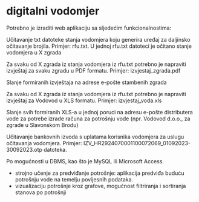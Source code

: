 # digitalni vodomjer

Potrebno je izraditi web aplikaciju sa sljedećim funkcionalnostima: 

Učitavanje txt datoteke stanja vodomjera koju generira uređaj za daljinsko očitavanje brojila. Primjer: rfu.txt. U jednoj rfu.txt datoteci je očitano stanje vodomjera u X zgrada 

Za svaku od X zgrada iz stanja vodomjera iz rfu.txt potrebno je napraviti izvještaj za svaku zgradu u PDF formatu. Primjer: izvjestaj_zgrada.pdf 

Slanje formiranih izvještaja na adrese e-pošte stambenih zgrada  

Za svaku od X zgrada iz stanja vodomjera iz rfu.txt potrebno je  napraviti izvještaj za Vodovod u XLS  formatu. Primjer: izvjestaj_voda.xls 

Slanje svih formiranih XLS-a u jednoj poruci na adresu e-pošte distributera vode za potrebe izrade računa za potrošnju vode (npr. Vodovod d.o.o., za zgrade u Slavonskom Brodu) 

Učitavanje bankovnih izvoda s uplatama korisnika vodomjera za uslugu očitavanja vodomjera. Primjer: IZV_HR2924070001100072069_01092023-30092023.otp datoteka. 

Po mogućnosti u DBMS, kao što je MySQL  ili Microsoft Access.

- strojno učenje za predviđanje potrošnje: aplikacija predviđa buduću potrošnju vode na temelju povijesnih podataka.
- vizualizaciju potrošnje kroz grafove, mogućnost filtriranja i sortiranja stanova po potrošnji


  
